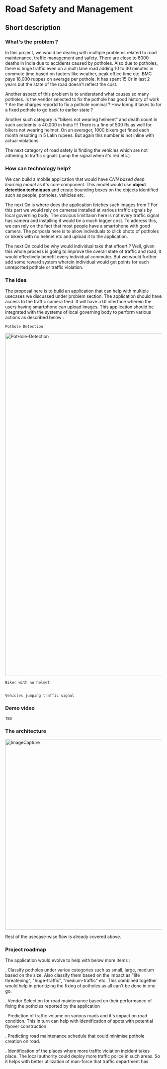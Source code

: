 # Road Safety and Management

## Short description

### What's the problem ?

In this project, we would be dealing with multiple problems related to road maintenance, traffic management and safety. There are close to 6000 deaths in India due to accidents caused by potholes. Also due to potholes, there is huge traffic even on a multi lane road adding 10 to 30 minutes in commute time based on factors like weather, peak office time etc. BMC pays 18,000 ruppes on average per pothole. It has spent 15 Cr in last 2 years but the state of the road doesn't reflect the cost.

Another aspect of this problem is to understand what causes so many potholes. Is the vendor selected to fix the pothole has good history of work ? Are the charges reportd to  fix a pothole nominal ? How lonng it takes to for a fixed pothole to go back to earlier state ?

Another such category is "bikers not wearing helment" and death count in such accidents is 40,000 in India !!! There is a fine of 500 Rs as well for bikers not wearing helmet. On an averager, 1000 bikers get fined each month resulting in 5 Lakh rupees. But again this number is not inline with actual violations.

The next category of road safety is finding the vehicles which are not adhering to traffic signals (jump the signal when it's red etc.)


### How can technology help?

We can build a mobile application that would have <i>CNN based deep learning model</i> as it's core component. This model would use <b>object detection techniques</b> and create bounding boxes on the objects identified such as people, potholes, vehicles etc.

The next Qn is where does the application fetches such images from ? For this part we would rely on cameras installed at various traffic signals by local governing body. The obvious limititaion here is not every traffic signal has camera and installing it would be a much bigger cost.
To address this, we can rely on the fact that most people have a smartphone with good camera. The porposla here is to allow individuals to click photo of potholes or bikers with no helmet etc and upload it to the application.

The next Qn could be why would individual take that effoert ? 
Well, given this whole process is going to improve the overall state of traffic and road, it would effectively benefit every individual commuter. But we would further add some reward system wherein individual would get points for each unreported pothole or traffic violation.


### The idea

The proposal here is to build an application that can help with multiple usecases we discussed under problem section. 
The application should have access to the traffic camera feed. It will have a UI interface wherein the users having smartphone can upload images. This application should be integrated with the systems of local governing body to perform various actions as described below :

    Pothole Detection
   <img width="1102" alt="PotHole-Detection" src="https://user-images.githubusercontent.com/37891634/195845162-3796af74-b1bb-4109-971e-06ecd1adfafd.png">
 
    
    Biker with no helmet
    
    
    Vehicles jumping traffic signal



### Demo video
    TBD

### The architecture

<img width="612" alt="ImageCapture" src="https://user-images.githubusercontent.com/37891634/195841215-59c8d4e3-833e-447c-a153-632d859c4b9d.png">

Rest of the usecase-wise flow is already covered above.

### Project roadmap

The application would  evolve to help with below more items :

   . Classify potholes under variou categories such as small, large, medium based on the size. Also classify them based on the impact as "life 
   threatening", "huge-traffic", "medium-traffic" etc. This combined together would help in prioritizing the fixing of potholes as all can't be done in one 
   go.
   
   . Vendor Selection for road maintenance based on their performance of fixing the potholes reported by the application
   
   . Prediction of traffic volume on various roads and it's impact on road condition. This in turn can help with identification of spots with potential   
   flyover construction.
   
   . Predicting road maintenance schedule that could minimise pothole creation on road.
   
   . Identification of the places where more traffic violation incident takes place. The local authority could deploy more traffic police in such areas. So 
   it helps with  better utilization of man-force that traffic department has. 
   
   

